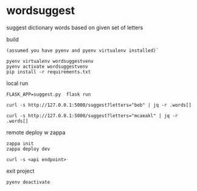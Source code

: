 # wordsuggest
suggest dictionary words based on given set of letters

build

    (assumed you have pyenv and pyenv virtualenv installed)`

    pyenv virtualenv wordsuggestvenv
    pyenv activate wordsuggestvenv
    pip install -r requirements.txt

local run

    FLASK_APP=suggest.py  flask run

    curl -s http://127.0.0.1:5000/suggest?letters="bob" | jq -r .words[]

    curl -s http://127.0.0.1:5000/suggest?letters="mcaeakl" | jq -r .words[]


remote deploy w zappa

    zappa init
    zappa deploy dev

    curl -s <api endpoint>


exit project

    pyenv deactivate

